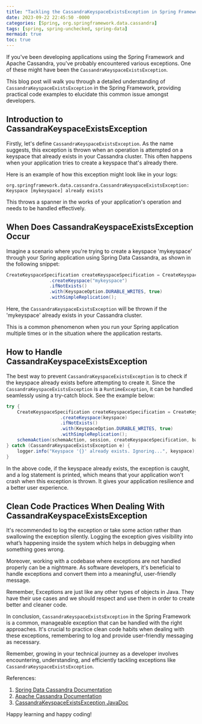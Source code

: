 ```yaml
---
title: "Tackling the CassandraKeyspaceExistsException in Spring Framework"
date: 2023-09-22 22:45:50 -0000
categories: [Spring, org.springframework.data.cassandra]
tags: [spring, spring-unchecked, spring-data]
mermaid: true
toc: true
---
```



If you've been developing applications using the Spring Framework and Apache Cassandra, you've probably encountered various exceptions. One of these might have been the `CassandraKeyspaceExistsException`. 

This blog post will walk you through a detailed understanding of `CassandraKeyspaceExistsException` in the Spring Framework, providing practical code examples to elucidate this common issue amongst developers.


## Introduction to CassandraKeyspaceExistsException

Firstly, let's define `CassandraKeyspaceExistsException`. As the name suggests, this exception is thrown when an operation is attempted on a keyspace that already exists in your Cassandra cluster. This often happens when your application tries to create a keyspace that's already there. 

Here is an example of how this exception might look like in your logs:
```spring
org.springframework.data.cassandra.CassandraKeyspaceExistsException: Keyspace [mykeyspace] already exists
```
This throws a spanner in the works of your application's operation and needs to be handled effectively.


## When Does CassandraKeyspaceExistsException Occur

Imagine a scenario where you're trying to create a keyspace 'mykeyspace' through your Spring application using Spring Data Cassandra, as shown in the following snippet:

```java
CreateKeyspaceSpecification createKeyspaceSpecification = CreateKeyspaceSpecification
                .createKeyspace("mykeyspace")
                .ifNotExists()
                .with(KeyspaceOption.DURABLE_WRITES, true)
                .withSimpleReplication();
```
Here, the `CassandraKeyspaceExistsException` will be thrown if the 'mykeyspace' already exists in your Cassandra cluster. 

This is a common phenomenon when you run your Spring application multiple times or in the situation where the application restarts.


## How to Handle CassandraKeyspaceExistsException 

The best way to prevent `CassandraKeyspaceExistsException` is to check if the keyspace already exists before attempting to create it. Since the `CassandraKeyspaceExistsException` is a `RuntimeException`, it can be handled seamlessly using a try-catch block. See the example below:

```java
try {
    CreateKeyspaceSpecification createKeyspaceSpecification = CreateKeyspaceSpecification
                    .createKeyspace(keyspace)
                    .ifNotExists()
                    .with(KeyspaceOption.DURABLE_WRITES, true)
                    .withSimpleReplication();
    schemaAction(schemaAction, session, createKeyspaceSpecification, basePackages);
} catch (CassandraKeyspaceExistsException e) {
    logger.info("Keyspace '{}' already exists. Ignoring...", keyspace);
}
```
In the above code, if the keyspace already exists, the exception is caught, and a log statement is printed, which means that your application won't crash when this exception is thrown. It gives your application resilience and a better user experience.


## Clean Code Practices When Dealing With CassandraKeyspaceExistsException

It's recommended to log the exception or take some action rather than swallowing the exception silently. Logging the exception gives visibility into what’s happening inside the system which helps in debugging when something goes wrong.

Moreover, working with a codebase where exceptions are not handled properly can be a nightmare. As software developers, it's beneficial to handle exceptions and convert them into a meaningful, user-friendly message. 

Remember, Exceptions are just like any other types of objects in Java. They have their use cases and we should respect and use them in order to create better and cleaner code.

In conclusion, `CassandraKeyspaceExistsException` in the Spring Framework is a common, manageable exception that can be handled with the right approaches. It's crucial to practice clean code habits when dealing with these exceptions, remembering to log and provide user-friendly messaging as necessary. 

Remember, growing in your technical journey as a developer involves encountering, understanding, and efficiently tackling exceptions like `CassandraKeyspaceExistsException`. 

References:

1. [Spring Data Cassandra Documentation](https://docs.spring.io/spring-data/cassandra/docs/current/reference/html/#reference)
2. [Apache Cassandra Documentation](https://cassandra.apache.org/doc/latest/)
3. [CassandraKeyspaceExistsException JavaDoc](https://docs.datastax.com/en/drivers/java/3.10/com/datastax/driver/core/exceptions/CassandraKeyspaceExistsException.html) 

Happy learning and happy coding!
